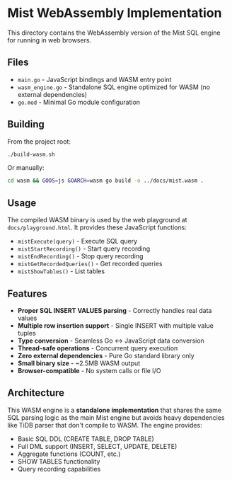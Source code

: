 # Mist WebAssembly Implementation

This directory contains the WebAssembly version of the Mist SQL engine for running in web browsers.

## Files

- `main.go` - JavaScript bindings and WASM entry point
- `wasm_engine.go` - Standalone SQL engine optimized for WASM (no external dependencies)
- `go.mod` - Minimal Go module configuration

## Building

From the project root:
```bash
./build-wasm.sh
```

Or manually:
```bash
cd wasm && GOOS=js GOARCH=wasm go build -o ../docs/mist.wasm .
```

## Usage

The compiled WASM binary is used by the web playground at `docs/playground.html`. It provides these JavaScript functions:

- `mistExecute(query)` - Execute SQL query
- `mistStartRecording()` - Start query recording  
- `mistEndRecording()` - Stop query recording
- `mistGetRecordedQueries()` - Get recorded queries
- `mistShowTables()` - List tables

## Features

- **Proper SQL INSERT VALUES parsing** - Correctly handles real data values
- **Multiple row insertion support** - Single INSERT with multiple value tuples
- **Type conversion** - Seamless Go ↔ JavaScript data conversion
- **Thread-safe operations** - Concurrent query execution
- **Zero external dependencies** - Pure Go standard library only
- **Small binary size** - ~2.5MB WASM output
- **Browser-compatible** - No system calls or file I/O

## Architecture

This WASM engine is a **standalone implementation** that shares the same SQL parsing logic as the main Mist engine but avoids heavy dependencies like TiDB parser that don't compile to WASM. The engine provides:

- Basic SQL DDL (CREATE TABLE, DROP TABLE)  
- Full DML support (INSERT, SELECT, UPDATE, DELETE)
- Aggregate functions (COUNT, etc.)
- SHOW TABLES functionality
- Query recording capabilities